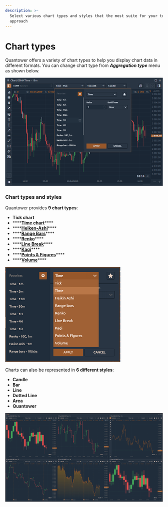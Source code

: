 ```yaml
---
description: >-
  Select various chart types and styles that the most suite for your trading
  approach
---
```


# Chart types

Quantower offers a variety of chart types to help you display chart data in different formats. You can change chart type from _**Aggregation type**_ menu as shown below.

![Switch between different time frames in one click](../../../.gitbook/assets/chart-time-selector.png)

### Chart types and styles

Quantower provides **9 chart types**:

* **Tick chart**
* \*\*\*\*[**Time chart**](https://help.quantower.com/analytics-panels/chart/chart-types/time-aggregation)\*\*\*\*
* \*\*\*\*[**Heiken-Ashi**](https://help.quantower.com/analytics-panels/chart/chart-types/heiken-ashi)\*\*\*\*
* \*\*\*\*[**Range Bars**](https://help.quantower.com/analytics-panels/chart/chart-types/range-bars)\*\*\*\*
* \*\*\*\*[**Renko**](https://help.quantower.com/analytics-panels/chart/chart-types/renko)\*\*\*\*
* \*\*\*\*[**Line Break**](https://help.quantower.com/analytics-panels/chart/chart-types/line-break)\*\*\*\*
* \*\*\*\*[**Kagi**](https://help.quantower.com/analytics-panels/chart/chart-types/kagi)\*\*\*\*
* \*\*\*\*[**Points & Figures**](https://help.quantower.com/analytics-panels/chart/chart-types/points-and-figures)\*\*\*\*
* \*\*\*\*[**Volume**](volume-bars.md)\*\*\*\*

![Chart types in Quantower](../../../.gitbook/assets/period-selector.png)

Charts can also be represented in **6 different styles**:

* **Candle**
* **Bar**
* **Line**
* **Dotted Line**
* **Area**
* **Quantower**

![Chart styles in Quantower &#x2014; Candle, Bar, Line, Dotted Line, Area, Quantower style](../../../.gitbook/assets/chart-styles%20%281%29.png)

